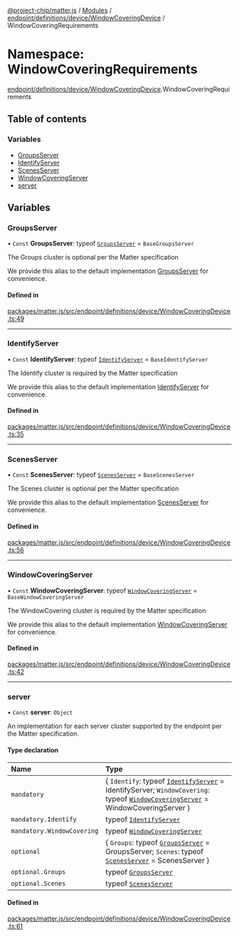 [@project-chip/matter.js](../README.md) / [Modules](../modules.md) / [endpoint/definitions/device/WindowCoveringDevice](endpoint_definitions_device_WindowCoveringDevice.md) / WindowCoveringRequirements

# Namespace: WindowCoveringRequirements

[endpoint/definitions/device/WindowCoveringDevice](endpoint_definitions_device_WindowCoveringDevice.md).WindowCoveringRequirements

## Table of contents

### Variables

- [GroupsServer](endpoint_definitions_device_WindowCoveringDevice.WindowCoveringRequirements.md#groupsserver)
- [IdentifyServer](endpoint_definitions_device_WindowCoveringDevice.WindowCoveringRequirements.md#identifyserver)
- [ScenesServer](endpoint_definitions_device_WindowCoveringDevice.WindowCoveringRequirements.md#scenesserver)
- [WindowCoveringServer](endpoint_definitions_device_WindowCoveringDevice.WindowCoveringRequirements.md#windowcoveringserver)
- [server](endpoint_definitions_device_WindowCoveringDevice.WindowCoveringRequirements.md#server)

## Variables

### GroupsServer

• `Const` **GroupsServer**: typeof [`GroupsServer`](../classes/behavior_definitions_groups_export.GroupsServer.md) = `BaseGroupsServer`

The Groups cluster is optional per the Matter specification

We provide this alias to the default implementation [GroupsServer](endpoint_definitions_device_WindowCoveringDevice.WindowCoveringRequirements.md#groupsserver) for convenience.

#### Defined in

[packages/matter.js/src/endpoint/definitions/device/WindowCoveringDevice.ts:49](https://github.com/project-chip/matter.js/blob/558e12c94a201592c28c7bc0743705360b3e5ca6/packages/matter.js/src/endpoint/definitions/device/WindowCoveringDevice.ts#L49)

___

### IdentifyServer

• `Const` **IdentifyServer**: typeof [`IdentifyServer`](behavior_definitions_identify_export.IdentifyServer.md) = `BaseIdentifyServer`

The Identify cluster is required by the Matter specification

We provide this alias to the default implementation [IdentifyServer](endpoint_definitions_device_WindowCoveringDevice.WindowCoveringRequirements.md#identifyserver) for convenience.

#### Defined in

[packages/matter.js/src/endpoint/definitions/device/WindowCoveringDevice.ts:35](https://github.com/project-chip/matter.js/blob/558e12c94a201592c28c7bc0743705360b3e5ca6/packages/matter.js/src/endpoint/definitions/device/WindowCoveringDevice.ts#L35)

___

### ScenesServer

• `Const` **ScenesServer**: typeof [`ScenesServer`](../classes/behavior_definitions_scenes_export.ScenesServer.md) = `BaseScenesServer`

The Scenes cluster is optional per the Matter specification

We provide this alias to the default implementation [ScenesServer](endpoint_definitions_device_WindowCoveringDevice.WindowCoveringRequirements.md#scenesserver) for convenience.

#### Defined in

[packages/matter.js/src/endpoint/definitions/device/WindowCoveringDevice.ts:56](https://github.com/project-chip/matter.js/blob/558e12c94a201592c28c7bc0743705360b3e5ca6/packages/matter.js/src/endpoint/definitions/device/WindowCoveringDevice.ts#L56)

___

### WindowCoveringServer

• `Const` **WindowCoveringServer**: typeof [`WindowCoveringServer`](../classes/behavior_definitions_window_covering_export.WindowCoveringServer.md) = `BaseWindowCoveringServer`

The WindowCovering cluster is required by the Matter specification

We provide this alias to the default implementation [WindowCoveringServer](endpoint_definitions_device_WindowCoveringDevice.WindowCoveringRequirements.md#windowcoveringserver) for convenience.

#### Defined in

[packages/matter.js/src/endpoint/definitions/device/WindowCoveringDevice.ts:42](https://github.com/project-chip/matter.js/blob/558e12c94a201592c28c7bc0743705360b3e5ca6/packages/matter.js/src/endpoint/definitions/device/WindowCoveringDevice.ts#L42)

___

### server

• `Const` **server**: `Object`

An implementation for each server cluster supported by the endpoint per the Matter specification.

#### Type declaration

| Name | Type |
| :------ | :------ |
| `mandatory` | \{ `Identify`: typeof [`IdentifyServer`](behavior_definitions_identify_export.IdentifyServer.md) = IdentifyServer; `WindowCovering`: typeof [`WindowCoveringServer`](../classes/behavior_definitions_window_covering_export.WindowCoveringServer.md) = WindowCoveringServer } |
| `mandatory.Identify` | typeof [`IdentifyServer`](behavior_definitions_identify_export.IdentifyServer.md) |
| `mandatory.WindowCovering` | typeof [`WindowCoveringServer`](../classes/behavior_definitions_window_covering_export.WindowCoveringServer.md) |
| `optional` | \{ `Groups`: typeof [`GroupsServer`](../classes/behavior_definitions_groups_export.GroupsServer.md) = GroupsServer; `Scenes`: typeof [`ScenesServer`](../classes/behavior_definitions_scenes_export.ScenesServer.md) = ScenesServer } |
| `optional.Groups` | typeof [`GroupsServer`](../classes/behavior_definitions_groups_export.GroupsServer.md) |
| `optional.Scenes` | typeof [`ScenesServer`](../classes/behavior_definitions_scenes_export.ScenesServer.md) |

#### Defined in

[packages/matter.js/src/endpoint/definitions/device/WindowCoveringDevice.ts:61](https://github.com/project-chip/matter.js/blob/558e12c94a201592c28c7bc0743705360b3e5ca6/packages/matter.js/src/endpoint/definitions/device/WindowCoveringDevice.ts#L61)
